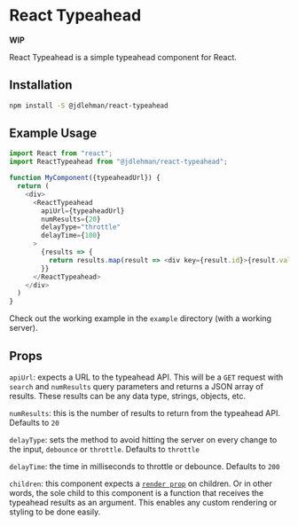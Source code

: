 # React Typeahead

**WIP**

React Typeahead is a simple typeahead component for React.

## Installation

```sh
npm install -S @jdlehman/react-typeahead
```

## Example Usage

```js
import React from "react";
import ReactTypeahead from "@jdlehman/react-typeahead";

function MyComponent({typeaheadUrl}) {
  return (
    <div>
      <ReactTypeahead
        apiUrl={typeaheadUrl}
        numResults={20}
        delayType="throttle"
        delayTime={100}
      >
        {results => {
          return results.map(result => <div key={result.id}>{result.value}</div>)
        }}
      </ReactTypeahead>
    </div>
  )
}
```

Check out the working example in the `example` directory (with a working server).

## Props

`apiUrl`: expects a URL to the typeahead API. This will be a `GET` request with `search` and `numResults` query parameters and returns a JSON array of results. These results can be any data type, strings, objects, etc.

`numResults`: this is the number of results to return from the typeahead API. Defaults to `20`

`delayType`: sets the method to avoid hitting the server on every change to the input, `debounce` or `throttle`. Defaults to `throttle`

`delayTime`: the time in milliseconds to throttle or debounce. Defaults to `200`

`children`: this component expects a [`render prop`](https://reactjs.org/docs/render-props.html) on children. Or in other words, the sole child to this component is a function that receives the typeahead results as an argument. This enables any custom rendering or styling to be done easily.
